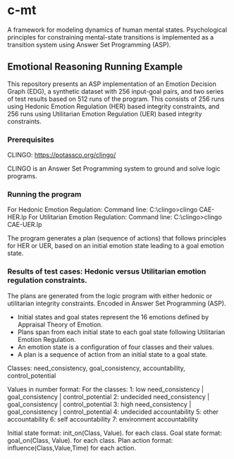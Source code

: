 # c-mt
A framework for modeling dynamics of human mental states. Psychological principles for constraining mental-state transitions is implemented as a transition system using Answer Set Programming (ASP). 

## Emotional Reasoning Running Example
This repository presents an ASP implementation of an Emotion Decision Graph (EDG), a synthetic dataset with 256 input-goal pairs, and two series of test results based on 512 runs of the program. This consists of 256 runs using Hedonic Emotion Regulation (HER) based integrity constraints, and 256 runs using Utilitarian Emotion Regulation (UER) based integrity constraints.

### Prerequisites

CLINGO: https://potassco.org/clingo/

CLINGO is an Answer Set Programming system to ground and solve logic programs.

### Running the program

For Hedonic Emotion Regulation: Command line: C:\clingo>clingo CAE-HER.lp
For Utilitarian Emotion Regulation: Command line: C:\clingo>clingo CAE-UER.lp

The program generates a plan (sequence of actions) that follows principles for HER or UER, based on an initial emotion state leading to a goal emotion state.

### Results of test cases: Hedonic versus Utilitarian emotion regulation constraints.

The plans are generated from the logic program with either hedonic or utilitarian integrity constraints. 
Encoded in Answer Set Programming (ASP).

* Initial states and goal states represent the 16 emotions defined by Appraisal Theory of Emotion.
* Plans span from each initial state to each goal state following Utilitarian Emotion Regulation.
* An emotion state is a configuration of four classes and their values.
* A plan is a sequence of action from an initial state to a goal state.

Classes:			need_consistency, goal_consistency, accountability, control_potential

Values in number format:	  For the classes:
1: low   			              need_consistency | goal_consistency | control_potential
2: undecided   	            need_consistency | goal_consistency | control_potential
3: high   			            need_consistency | goal_consistency | control_potential
4: undecided                accountability
5: other    		            accountability
6: self    			            accountability
7: environment 	            accountability

Initial state format:		    init_on(Class, Value). for each class.
Goal state format:		      goal_on(Class, Value). for each class.
Plan action format: 		    influence(Class,Value,Time) for each action.


